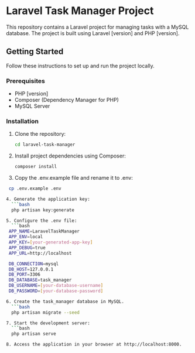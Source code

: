 # Laravel Task Manager Project

This repository contains a Laravel project for managing tasks with a MySQL database. The project is built using Laravel [version] and PHP [version].

## Getting Started

Follow these instructions to set up and run the project locally.

### Prerequisites

- PHP [version]
- Composer (Dependency Manager for PHP)
- MySQL Server

### Installation

1. Clone the repository:

   ```bash
   cd laravel-task-manager

2. Install project dependencies using Composer:

    ```bash
    composer install

 3. Copy the .env.example file and rename it to .env:
   
   ```bash
    cp .env.example .env

4. Generate the application key:
     ```bash
     php artisan key:generate

5. Configure the .env file:
     ```bash
    APP_NAME=LaravelTaskManager
    APP_ENV=local
    APP_KEY=[your-generated-app-key]
    APP_DEBUG=true
    APP_URL=http://localhost

    DB_CONNECTION=mysql
    DB_HOST=127.0.0.1
    DB_PORT=3306
    DB_DATABASE=task_manager
    DB_USERNAME=[your-database-username]
    DB_PASSWORD=[your-database-password]

6. Create the task_manager database in MySQL.
     ```bash
     php artisan migrate --seed

7. Start the development server:
     ```bash
     php artisan serve

8. Access the application in your browser at http://localhost:8000.


